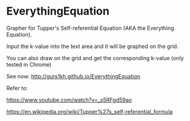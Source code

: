 # EverythingEquation

Grapher for Tupper's Self-referential Equation (AKA the Everything Equation).

Input the k-value into the text area and it will be graphed on the grid.

You can also draw on the grid and get the corresponding k-value (only tested in Chrome)

See now: http://gurs1kh.github.io/EverythingEquation


Refer to:

https://www.youtube.com/watch?v=_s5RFgd59ao

https://en.wikipedia.org/wiki/Tupper%27s_self-referential_formula
